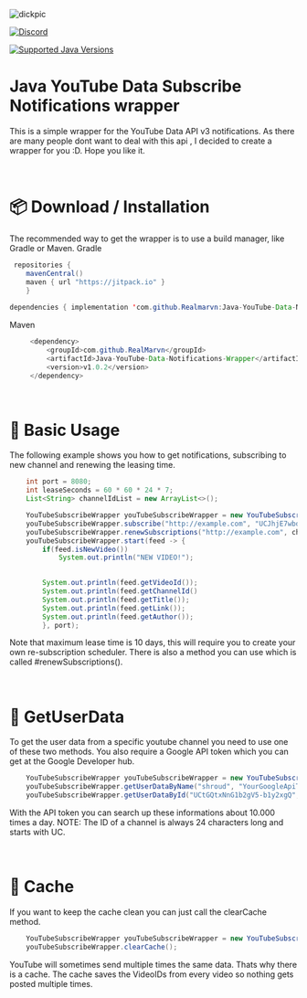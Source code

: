 ![dickpic](https://user-images.githubusercontent.com/67916561/111707819-10265280-8845-11eb-90f4-d2e6e0715342.png)

[![Discord][Discord Badge]][Discord Invite]

[![Supported Java Versions][Supported Java Versions Badge]](#)

# Java YouTube Data Subscribe Notifications wrapper

This is a simple wrapper for the YouTube Data API v3 notifications. As there are many people dont want to deal with this api , I decided to create a wrapper for you :D. Hope you like it.

 

# 📦 Download / Installation
The recommended way to get the wrapper is to use a build manager, like Gradle or Maven.
Gradle
```java
 repositories { 
    mavenCentral()
    maven { url "https://jitpack.io" } 
    }
    
dependencies { implementation 'com.github.Realmarvn:Java-YouTube-Data-Notifications-Wrapper:v1.0.2' }
```

Maven
```java
     <dependency>
         <groupId>com.github.RealMarvn</groupId>
         <artifactId>Java-YouTube-Data-Notifications-Wrapper</artifactId>
         <version>v1.0.2</version>
     </dependency>
```

 


# 🎉 Basic Usage
The following example shows you how to get notifications, subscribing to new channel and renewing the leasing time.
```Java
    int port = 8080;
    int leaseSeconds = 60 * 60 * 24 * 7;
    List<String> channelIdList = new ArrayList<>();

    YouTubeSubscribeWrapper youTubeSubscribeWrapper = new YouTubeSubscribeWrapper();
    youTubeSubscribeWrapper.subscribe("http://example.com", "UCJhjE7wbdYAae1G25m0tHAA", leaseSeconds);
    youTubeSubscribeWrapper.renewSubscriptions("http://example.com", channelIdList,  864000);
    youTubeSubscribeWrapper.start(feed -> {
        if(feed.isNewVideo())
            System.out.println("NEW VIDEO!");
        

        System.out.println(feed.getVideoId());
        System.out.println(feed.getChannelId()
        System.out.println(feed.getTitle());
        System.out.println(feed.getLink());
        System.out.println(feed.getAuthor());
        }, port);
```
Note that maximum lease time is 10 days, this will require you to create your own re-subscription scheduler. There is also a method you can use which is called #renewSubscriptions().

 


# 📒 GetUserData
To get the user data from a specific youtube channel you need to use one of these two methods. You also require a Google API token which you can get at the Google Developer hub.
```Java
    YouTubeSubscribeWrapper youTubeSubscribeWrapper = new YouTubeSubscribeWrapper();
    youTubeSubscribeWrapper.getUserDataByName("shroud", "YourGoogleApiToken").getId; // Will give you back the ID of the channel you are searching
    youTubeSubscribeWrapper.getUserDataById("UCtGQtxNnG1b2gV5-b1y2xgQ", "YourGoogleApiToken").getName; // Will give you back the name of the channel you are searching
```
With the API token you can search up these informations about 10.000 times a day. 
NOTE: The ID of a channel is always 24 characters long and starts with UC.

 


# 🔧 Cache
If you want to keep the cache clean you can just call the clearCache method.
```Java
    YouTubeSubscribeWrapper youTubeSubscribeWrapper = new YouTubeSubscribeWrapper();
    youTubeSubscribeWrapper.clearCache();
```
YouTube will sometimes send multiple times the same data.
Thats why there is a cache.
The cache saves the VideoIDs from every video so nothing gets posted multiple times.

[Discord Badge]:
https://shields.javacord.org/discord/374907103539625986.svg?label=Discord
[Supported Java Versions Badge]:
https://shields.javacord.org/badge/Supported%20Java%20Versions-Java9+-lightgrey.svg
[Latest Release]:
https://github.com/RealMarvn/Java-YouTube-Data-Notifications-Wrapper/releases/latest
[Discord Invite]:
https://discord.gg/SSwXXZz
